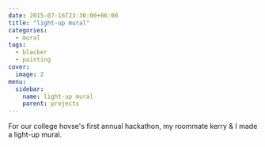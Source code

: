 ```yaml
---
date: 2015-07-16T23:30:00+06:00
title: "light-up mural"
categories:
  - mural
tags:
  - blacker
  - painting
cover:
  image: 2
menu:
  sidebar:
    name: light-up mural
    parent: projects
---
```


For our college hovse's first annual hackathon, my roommate kerry & I made a light-up mural.
